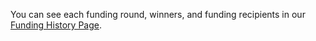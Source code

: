 You can see each funding round, winners, and funding recipients in our [Funding History Page](https://www.notion.so/Funding-History-3cadee15c7c14ee2a6f1ab61de70dfc2).